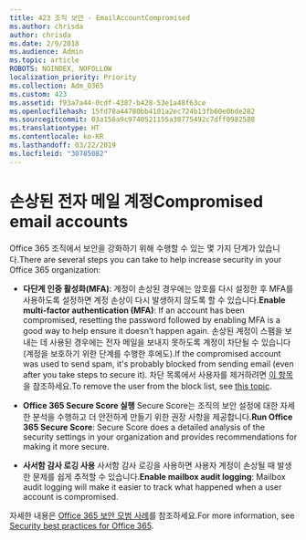 ```yaml
---
title: 423 조직 보안 - EmailAccountCompromised
ms.author: chrisda
author: chrisda
ms.date: 2/9/2018
ms.audience: Admin
ms.topic: article
ROBOTS: NOINDEX, NOFOLLOW
localization_priority: Priority
ms.collection: Adm_O365
ms.custom: 423
ms.assetid: f93a7a44-0cdf-4387-b428-53e1a48f63ce
ms.openlocfilehash: 15fd78a44780bb4101a2ec724b13fb60e0bde282
ms.sourcegitcommit: 03a156a9c9740521155a30775492c7dff0982588
ms.translationtype: HT
ms.contentlocale: ko-KR
ms.lasthandoff: 03/22/2019
ms.locfileid: "30785082"
---
```

# <a name="compromised-email-accounts"></a><span data-ttu-id="d7938-102">손상된 전자 메일 계정</span><span class="sxs-lookup"><span data-stu-id="d7938-102">Compromised email accounts</span></span>

<span data-ttu-id="d7938-103">Office 365 조직에서 보안을 강화하기 위해 수행할 수 있는 몇 가지 단계가 있습니다.</span><span class="sxs-lookup"><span data-stu-id="d7938-103">There are several steps you can take to help increase security in your Office 365 organization:</span></span>
  
- <span data-ttu-id="d7938-104">**다단계 인증 활성화(MFA)**: 계정이 손상된 경우에는 암호를 다시 설정한 후 MFA를 사용하도록 설정하면 계정 손상이 다시 발생하지 않도록 할 수 있습니다.</span><span class="sxs-lookup"><span data-stu-id="d7938-104">**Enable multi-factor authentication (MFA)**: If an account has been compromised, resetting the password followed by enabling MFA is a good way to help ensure it doesn't happen again.</span></span> <span data-ttu-id="d7938-105">손상된 계정이 스팸을 보내는 데 사용된 경우에는 전자 메일을 보내지 못하도록 계정이 차단될 수 있습니다(계정을 보호하기 위한 단계를 수행한 후에도).</span><span class="sxs-lookup"><span data-stu-id="d7938-105">If the compromised account was used to send spam, it's probably blocked from sending email (even after you take steps to secure it).</span></span> <span data-ttu-id="d7938-106">차단 목록에서 사용자를 제거하려면 [이 항목](https://technet.microsoft.com/library/ms.exch.eac.actioncenter.aspx)을 참조하세요.</span><span class="sxs-lookup"><span data-stu-id="d7938-106">To remove the user from the block list, see [this topic](https://technet.microsoft.com/library/ms.exch.eac.actioncenter.aspx).</span></span>
    
- <span data-ttu-id="d7938-107">**Office 365 Secure Score 실행** Secure Score는 조직의 보안 설정에 대한 자세한 분석을 수행하고 더 안전하게 만들기 위한 권장 사항을 제공합니다.</span><span class="sxs-lookup"><span data-stu-id="d7938-107">**Run Office 365 Secure Score**: Secure Score does a detailed analysis of the security settings in your organization and provides recommendations for making it more secure.</span></span>
    
- <span data-ttu-id="d7938-108">**사서함 감사 로깅 사용** 사서함 감사 로깅을 사용하면 사용자 계정이 손상될 때 발생한 문제를 쉽게 추적할 수 있습니다.</span><span class="sxs-lookup"><span data-stu-id="d7938-108">**Enable mailbox audit logging**: Mailbox audit logging will make it easier to track what happened when a user account is compromised.</span></span>
    
<span data-ttu-id="d7938-109">자세한 내용은 [Office 365 보안 모범 사례](https://support.office.com/article/9295e396-e53d-49b9-ae9b-0b5828cdedc3.aspx)를 참조하세요.</span><span class="sxs-lookup"><span data-stu-id="d7938-109">For more information, see [Security best practices for Office 365](https://support.office.com/article/9295e396-e53d-49b9-ae9b-0b5828cdedc3.aspx).</span></span>
  

